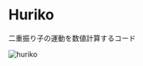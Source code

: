 # Huriko
二重振り子の運動を数値計算するコード

![huriko](https://user-images.githubusercontent.com/42662735/115541580-4179be80-a2da-11eb-9ad3-0e973bc8dc09.gif)

